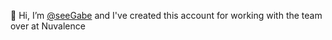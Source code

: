 👋 Hi, I’m [@seeGabe](https://github.com/seegabe) and I've created this account for working with the team over at Nuvalence

<!---
gcolo180/gcolo180 is a ✨ special ✨ repository because its `README.md` (this file) appears on your GitHub profile.
You can click the Preview link to take a look at your changes.
--->
